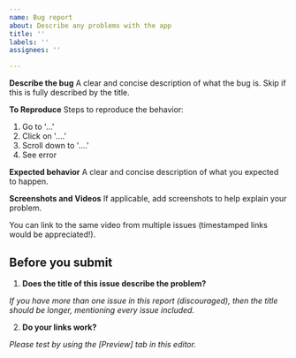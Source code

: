 ```yaml
---
name: Bug report
about: Describe any problems with the app
title: ''
labels: ''
assignees: ''

---
```


**Describe the bug**
A clear and concise description of what the bug is.
Skip if this is fully described by the title.

**To Reproduce**
Steps to reproduce the behavior:
1. Go to '...'
2. Click on '....'
3. Scroll down to '....'
4. See error

**Expected behavior**
A clear and concise description of what you expected to happen.

**Screenshots and Videos**
If applicable, add screenshots to help explain your problem.

You can link to the same video from multiple issues (timestamped links would be appreciated!).

## Before you submit
1. **Does the title of this issue describe the problem?**
 
*If you have more than one issue in this report (discouraged), then the title should be longer, mentioning every issue included.*

2. **Do your links work?**

*Please test by using the [Preview] tab in this editor.*
